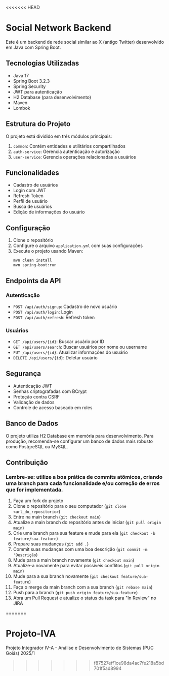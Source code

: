 <<<<<<< HEAD
# Social Network Backend

Este é um backend de rede social similar ao X (antigo Twitter) desenvolvido em Java com Spring Boot.

## Tecnologias Utilizadas

- Java 17
- Spring Boot 3.2.3
- Spring Security
- JWT para autenticação
- H2 Database (para desenvolvimento)
- Maven
- Lombok

## Estrutura do Projeto

O projeto está dividido em três módulos principais:

1. `common`: Contém entidades e utilitários compartilhados
2. `auth-service`: Gerencia autenticação e autorização
3. `user-service`: Gerencia operações relacionadas a usuários

## Funcionalidades

- Cadastro de usuários
- Login com JWT
- Refresh Token
- Perfil de usuário
- Busca de usuários
- Edição de informações do usuário

## Configuração

1. Clone o repositório
2. Configure o arquivo `application.yml` com suas configurações
3. Execute o projeto usando Maven:
   ```bash
   mvn clean install
   mvn spring-boot:run
   ```

## Endpoints da API

### Autenticação

- `POST /api/auth/signup`: Cadastro de novo usuário
- `POST /api/auth/login`: Login
- `POST /api/auth/refresh`: Refresh token

### Usuários

- `GET /api/users/{id}`: Buscar usuário por ID
- `GET /api/users/search`: Buscar usuários por nome ou username
- `PUT /api/users/{id}`: Atualizar informações do usuário
- `DELETE /api/users/{id}`: Deletar usuário

## Segurança

- Autenticação JWT
- Senhas criptografadas com BCrypt
- Proteção contra CSRF
- Validação de dados
- Controle de acesso baseado em roles

## Banco de Dados

O projeto utiliza H2 Database em memória para desenvolvimento. Para produção, recomenda-se configurar um banco de dados mais robusto como PostgreSQL ou MySQL.

## Contribuição
### Lembre-se: utilize a boa prática de commits atômicos, criando uma branch para cada funcionalidade e/ou correção de erros que for implementada.

1. Faça um fork do projeto
2. Clone o repositório para o seu computador (`git clone <url_do_repositorio>`)
3. Entre na main branch (`git checkout main`)
4. Atualize a main branch do repositório antes de iniciar (`git pull origin main`)
5. Crie uma branch para sua feature e mude para ela (`git checkout -b feature/sua-feature`)
6. Prepare suas mudanças (`git add .`)
7. Commit suas mudanças com uma boa descrição (`git commit -m 'Descrição`)
8. Mude para a main branch novamente (`git checkout main`)
9. Atualize-a novamente para evitar possíveis conflitos (`git pull origin main`)
10. Mude para a sua branch novamente (`git checkout feature/sua-feature`)
11. Faça o merge da main branch com a sua branch (`git rebase main`)
12. Push para a branch (`git push origin feature/sua-feature`)
13. Abra um Pull Request e atualize o status da task para "In Review" no JIRA

=======
# Projeto-IVA
Projeto Integrador IV-A - Análise e Desenvolvimento de Sistemas (PUC Goiás) 2025/1
>>>>>>> f87527eff1ce98da4ac7fe218a5bd701f5ad8994
